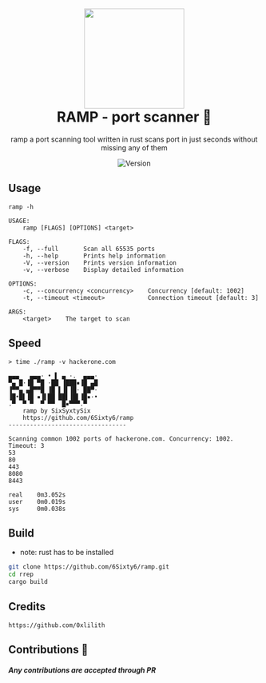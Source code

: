 <h1 align="center">
    <img src="https://user-images.githubusercontent.com/86065741/155012868-6ca9b274-87f2-4c57-b4d8-7860e41a64e3.png" width="200px"><br>
    RAMP - port scanner 🦀
</h1>

<p align="center">
    ramp a port scanning tool written in rust scans port in just seconds without missing any of them
</p>

<p align="center">
    	<img src="https://img.shields.io/badge/Version-1.0.0-A897F9?style=for-the-badge" alt="Version">
</p>

## Usage
`ramp -h`
```
USAGE:
    ramp [FLAGS] [OPTIONS] <target>

FLAGS:
    -f, --full       Scan all 65535 ports
    -h, --help       Prints help information
    -V, --version    Prints version information
    -v, --verbose    Display detailed information

OPTIONS:
    -c, --concurrency <concurrency>    Concurrency [default: 1002]
    -t, --timeout <timeout>            Connection timeout [default: 3]

ARGS:
    <target>    The target to scan
```

## Speed
```
> time ./ramp -v hackerone.com

▄▄▄   ▄▄▄· • ▌ ▄ ·.  ▄▄▄·
▀▄ █·▐█ ▀█ ·██ ▐███▪▐█ ▄█
▐▀▀▄ ▄█▀▀█ ▐█ ▌▐▌▐█· ██▀·
▐█•█▌▐█ ▪▐▌██ ██▌▐█▌▐█▪·•
.▀  ▀ ▀  ▀ ▀▀  █▪▀▀▀.▀
    ramp by SixSyxtySix
    https://github.com/6Sixty6/ramp
---------------------------------

Scanning common 1002 ports of hackerone.com. Concurrency: 1002. Timeout: 3
53
80
443
8080
8443

real	0m3.052s
user	0m0.019s
sys	    0m0.038s
```

## Build
- note: rust has to be installed
```sh
git clone https://github.com/6Sixty6/ramp.git
cd rrep
cargo build
```

## Credits
```
https://github.com/0xlilith
```
## Contributions 🎉
##### Any contributions are accepted through PR
